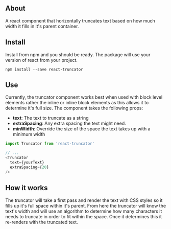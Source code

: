 ## About

A react component that horizontally truncates text based on how much width it fills in it's parent container.

## Install

Install from npm and you should be ready. The package will use your version of react from your project.

```
npm install --save react-truncator
```

## Use

Currently, the truncator component works best when used with block level elements rather the inline or inline block elements as this allows it to determine it's full size. The component takes the following props:

- **text**: The text to truncate as a string
- **extraSpacing**: Any extra spacing the text might need.
- **minWidth**: Override the size of the space the text takes up with a minimum width

```js
import Truncator from 'react-truncator'

// ...
<Truncator
  text={yourText}
  extraSpacing={20}
/>
```

## How it works

The truncator will take a first pass and render the text with CSS styles so it fills up it's full space within it's parent. From here the truncator will know the text's width and will use an algorithm to determine how many characters it needs to truncate in order to fit within the space. Once it determines this it re-renders with the truncated text.
